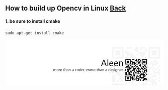 ## How to build up Opencv in Linux [Back](./qa.md)

#### 1. be sure to install cmake

`sudo apt-get install cmake`

<a href="http://aleen42.github.io/" target="_blank" ><img src="./../pic/tail.gif"></a>
